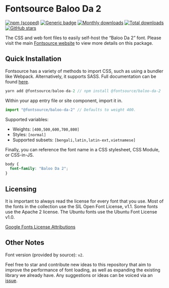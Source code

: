# Fontsource Baloo Da 2

[![npm (scoped)](https://img.shields.io/npm/v/@fontsource/baloo-da-2?color=brightgreen)](https://www.npmjs.com/package/@fontsource/baloo-da-2) [![Generic badge](https://img.shields.io/badge/fontsource-passing-brightgreen)](https://github.com/fontsource/fontsource) [![Monthly downloads](https://badgen.net/npm/dm/@fontsource/baloo-da-2)](https://github.com/fontsource/fontsource) [![Total downloads](https://badgen.net/npm/dt/@fontsource/baloo-da-2)](https://github.com/fontsource/fontsource) [![GitHub stars](https://img.shields.io/github/stars/fontsource/fontsource.svg?style=social&label=Star)](https://github.com/fontsource/fontsource/stargazers)

The CSS and web font files to easily self-host the “Baloo Da 2” font. Please visit the main [Fontsource website](https://fontsource.org/fonts/baloo-da-2) to view more details on this package.

## Quick Installation

Fontsource has a variety of methods to import CSS, such as using a bundler like Webpack. Alternatively, it supports SASS. Full documentation can be found [here](https://fontsource.org/docs/introduction).

```javascript
yarn add @fontsource/baloo-da-2 // npm install @fontsource/baloo-da-2
```

Within your app entry file or site component, import it in.

```javascript
import "@fontsource/baloo-da-2" // Defaults to weight 400.
```

Supported variables:

- Weights: `[400,500,600,700,800]`
- Styles: `[normal]`
- Supported subsets: `[bengali,latin,latin-ext,vietnamese]`

Finally, you can reference the font name in a CSS stylesheet, CSS Module, or CSS-in-JS.

```css
body {
  font-family: "Baloo Da 2";
}
```

## Licensing

It is important to always read the license for every font that you use.
Most of the fonts in the collection use the SIL Open Font License, v1.1. Some fonts use the Apache 2 license. The Ubuntu fonts use the Ubuntu Font License v1.0.

[Google Fonts License Attributions](https://fonts.google.com/attribution)

## Other Notes

Font version (provided by source): `v2`.

Feel free to star and contribute new ideas to this repository that aim to improve the performance of font loading, as well as expanding the existing library we already have. Any suggestions or ideas can be voiced via an [issue](https://github.com/fontsource/fontsource/issues).
